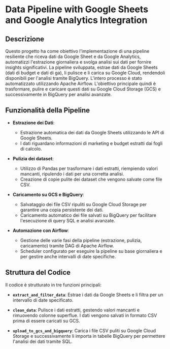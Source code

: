 # **Data Pipeline with Google Sheets and Google Analytics Integration**

## **Descrizione**

Questo progetto ha come obiettivo l'implementazione di una pipeline resiliente che riceva dati da Google Sheet e da Google Analytics, automatizzi l'estrazione giornaliera e svolga analisi sui dati per fornire insights significativi.
La pipeline sviluppata, estrae dati da Google Sheets (dati di budget e dati di ga), li pulisce e li carica su Google Cloud, rendendoli disponibili per l'analisi tramite BigQuery. L'intero processo è stato automatizzato utilizzando Apache Airflow.
L'obiettivo principale quindi è trasformare, pulire e caricare questi dati su Google Cloud Storage (GCS) e successivamente in BigQuery per analisi avanzate.

## **Funzionalità della Pipeline**

- **Estrazione dei Dati**:
  - Estrazione automatica dei dati da Google Sheets utilizzando le API di Google Sheets.
  - I dati riguardano informazioni di marketing e budget estratti dai fogli di calcolo.

- **Pulizia dei dataset**:
  - Utilizzo di Pandas per trasformare i dati estratti, riempiendo valori mancanti, ripulendo i dati per una corretta analisi.
  - Creazione di copie pulite dei dataset che vengono salvate come file CSV.

- **Caricamento su GCS e BigQuery**:
  - Salvataggio dei file CSV ripuliti su Google Cloud Storage per garantire una copia persistente dei dati.
  - Caricamento automatico dei file salvati su BigQuery per facilitare l'esecuzione di query SQL e analisi avanzate.

- **Automazione con Airflow**:
  - Gestione delle varie fasi della pipeline (estrazione, pulizia, caricamento) tramite DAG di Apache Airflow.
  - Scheduler configurato per eseguire la pipeline su base giornaliera e per gestire anche intervalli di date specifiche.

## **Struttura del Codice**

Il codice è strutturato in tre funzioni principali:

- **`extract_and_filter_data`**: Estrae i dati da Google Sheets e li filtra per un intervallo di date specificato. 

- **`clean_data`**: Pulisce i dati estratti, gestendo valori mancanti e rimuovendo colonne superflue. I dati vengono salvati in formato CSV prima di essere caricati su GCS.

- **`upload_to_gcs_and_bigquery`**: Carica i file CSV puliti su Google Cloud Storage e successivamente li importa in tabelle BigQuery per permettere l'analisi dei dati tramite SQL.

